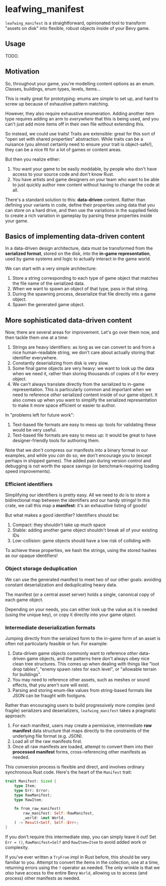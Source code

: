 # leafwing_manifest

`leafwing_manifest` is a straightforward, opinionated tool to transform "assets on disk" into flexible, robust objects inside of your Bevy game.

## Usage

TODO.

## Motivation

So, throughout your game, you're modelling content options as an enum. Classes, buildings, enum types, levels, items...

This is really great for prototyping: enums are simple to set up, and hard to screw up because of exhaustive pattern matching.

However, they also require exhaustive enumeration. Adding another item type requires adding an arm to *everywhere* that this is being used, and you can't just add more items off in their own file without extending this.

So instead, we could use traits! Traits are extensible: great for this sort of "open set with shared properties" abstraction.
While traits can be a nuisance (you almost certainly need to ensure your trait is object-safe!), they can be a nice fit for a lot of games or content areas.

But then you realize either:

1. You want your game to be easily moddable, by people who don't have access to your source code and don't know Rust.
2. You have artists and game designers on your team who want to be able to just quickly author new content without having to change the code at all.

There's a standard solution to this: **data-driven** content.
Rather than defining your variants in code, define their properties using data that you can store on a hard drive,
and then use the variations in the supplied fields to create a rich variation in gameplay by parsing these properties inside your game.

## Basics of implementing data-driven content

In a data-driven design architecture, data must be transformed from the **serialized format**, stored on the disk, into the **in-game representation**, used by game systems and logic to actually interact in the game world.

We can start with a very simple architecture:

1. Store a string corresponding to each type of game object that matches the file name of the serialized data.
2. When we want to spawn an object of that type, pass in that string.
3. During the spawning process, deserialize that file directly into a game object.
4. Spawn the generated game object.

## More sophisticated data-driven content

Now, there are several areas for improvement.
Let's go over them now, and then tackle them one at a time:

1. Strings are heavy identifiers: as long as we can convert to and from a nice human-readable string, we don't care about actually storing that identifier everywhere.
2. Constantly deserializing from disk is very slow.
3. Some final game objects are very heavy: we want to look up the data when we need it, rather than storing thousands of copies of it for every object.
4. We can't always translate directly from the serialized to in-game representation. This is particularly common and important when we need to reference *other* serialized content inside of our game object. It also comes up when you want to simplify the serialized representation to make it more space efficient or easier to author.

In "problems left for future work":

1. Text-based file formats are easy to mess up: tools for validating these would be very useful.
2. Text-based file formats are easy to mess up: it would be great to have designer-friendly tools for authoring them.

Note that we *don't* compress our manifests into a binary format in our examples, and while you *can* do so, we don't encourage you to (except perhaps in shipped games).
The added pain during version control and debugging is not worth the space savings (or benchmark-requiring loading speed improvements).

### Efficient identifiers

Simplifying our identifiers is pretty easy.
All we need to do is to store a bidirectional map between the identifiers and our handy strings!
In this crate, we call this map a **manifest**: it's an exhaustive listing of goods!

But what makes a good identifier?
Identifiers should be:

1. Compact: they shouldn't take up much space
2. Stable: adding another game object shouldn't break all of your existing IDs
3. Low-collision: game objects should have a low risk of colliding with

To achieve these properties, we hash the strings, using the stored hashes as our opaque identifiers!

### Object storage deduplication

We can use the generated manifest to meet two of our other goals: avoiding constant deserialization and deduplicating heavy data.

The manifest (or a central asset server) holds a single, canonical copy of each game object.

Depending on your needs, you can either look up the value as it is needed (using the unique key), or copy it directly into your game object.

### Intermediate deserialization formats

Jumping directly from the serialized form to the in-game form of an asset is often not particularly feasible or fun. For example:

1. Data-driven game objects commonly want to reference *other* data-driven game objects, and the patterns here don't always obey nice clean tree structures.
This comes up when dealing with things like "loot drop tables", "enemy spawn rates for each level", or "allowable terrain for buildings".
2. You may need to reference other assets, such as meshes or sound effects, that you aren't sure will exist.
3. Parsing and storing enum-like values from string-based formats like JSON can be fraught with footguns.

Rather than encouraging users to build progressively more complex (and fragile) serializers and deserializers, `leafwing_manifest` takes a pragmatic approach:

1. For each manifest, users may create a permissive, intermediate **raw manifest** data structure that maps directly to the constraints of the underlying file format (e.g. JSON).
2. Load all of the raw manifests first.
3. Once all raw manifests are loaded, attempt to convert them into their **processed manifest** forms, cross-referencing other manifests as needed.

This conversion process is flexible and direct, and involves ordinary synchronous Rust code. Here's the heart of the `Manifest` trait:

```rust
trait Manifest: Sized {
    type Item;
    type Err: Error;
    type RawManifest;
    type RawItem;

    fn from_raw_manifest(
        raw_manifest: Self::RawManifest,
        _world: &mut World,
    ) -> Result<Self, Self::Err>;
}
```

If you don't require this intermediate step, you can simply leave it out! Set `Err = ()`, `RawManifest=Self` and `RawItem=Item` to avoid added work or complexity.

If you've ever written a `TryFrom` impl in Rust before, this should be very familiar to you.
Attempt to convert the items in the collection, one at a time, returning errors using the `?` operator as needed.
The only wrinkle is that we *also* have access to the entire Bevy `World`, allowing us to access (and process) other manifests as needed.
